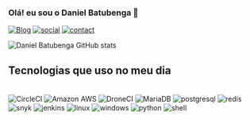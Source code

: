 ### Olá! eu sou o Daniel Batubenga 👋

[![Blog](https://img.shields.io/badge/Medium-12100E?style=for-the-badge&logo=medium&logoColor=white)](https://medium.com/@daniel.batubenga)
[![social](https://img.shields.io/badge/LinkedIn-0077B5?style=for-the-badge&logo=linkedin&logoColor=white)](https://www.linkedin.com/in/daniel-batubenga)
[![contact](https://img.shields.io/badge/Gmail-D14836?style=for-the-badge&logo=gmail&logoColor=white)](daniel.batubenga@gmail.com)

![Daniel Batubenga GitHub stats](https://github-readme-stats.vercel.app/api?username=danielbatubenga&show_icons=true&theme=radical)

## Tecnologias que uso no meu dia

<div style="display: inline_block"><br/>
    <img align="center" alt="CircleCI" src="https://img.shields.io/badge/circleci-343434?style=for-the-badge&logo=circleci&logoColor=white">
    <img align="center" alt="Amazon AWS" src="https://img.shields.io/badge/Amazon_AWS-FF9900?style=for-the-badge&logo=amazonaws&logoColor=white">
    <img align="center" alt="DroneCI" src="https://img.shields.io/badge/Drone_CI-212121?style=for-the-badge&logo=drone&logoColor=white">
    <img align="center" alt="MariaDB" src="https://img.shields.io/badge/MariaDB-003545?style=for-the-badge&logo=mariadb&logoColor=white">
    <img align="center" alt="postgresql" src="https://img.shields.io/badge/PostgreSQL-316192?style=for-the-badge&logo=postgresql&logoColor=white">
    <img align="center" alt="redis" src="https://img.shields.io/badge/redis-%23DD0031.svg?&style=for-the-badge&logo=redis&logoColor=white">
    <img align="center" alt="snyk" src="https://img.shields.io/badge/Snyk-4C4A73?style=for-the-badge&logo=snyk&logoColor=white">
    <img align="center" alt="jenkins" src="https://img.shields.io/badge/Jenkins-D24939?style=for-the-badge&logo=Jenkins&logoColor=white">
    <img align="center" alt="linux" src="https://img.shields.io/badge/Linux-FCC624?style=for-the-badge&logo=linux&logoColor=black">
    <img align="center" alt="windows" src="https://img.shields.io/badge/Windows-0078D6?style=for-the-badge&logo=windows&logoColor=white">
    <img align="center" alt="python" src="https://img.shields.io/badge/Python-14354C?style=for-the-badge&logo=python&logoColor=white">
    <img align="center" alt="shell" src="https://img.shields.io/badge/Shell_Script-121011?style=for-the-badge&logo=gnu-bash&logoColor=white">
</div>
